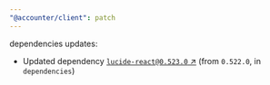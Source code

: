 ```yaml
---
"@accounter/client": patch
---
```

dependencies updates:
  - Updated dependency [`lucide-react@0.523.0` ↗︎](https://www.npmjs.com/package/lucide-react/v/0.523.0) (from `0.522.0`, in `dependencies`)
